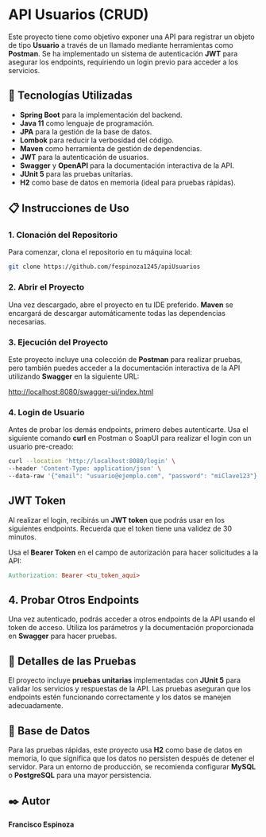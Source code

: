 # API Usuarios (CRUD)

Este proyecto tiene como objetivo exponer una API para registrar un objeto de tipo **Usuario** a través de un llamado mediante herramientas como **Postman**. Se ha implementado un sistema de autenticación **JWT** para asegurar los endpoints, requiriendo un login previo para acceder a los servicios.

## 🚀 Tecnologías Utilizadas

- **Spring Boot** para la implementación del backend.
- **Java 11** como lenguaje de programación.
- **JPA** para la gestión de la base de datos.
- **Lombok** para reducir la verbosidad del código.
- **Maven** como herramienta de gestión de dependencias.
- **JWT** para la autenticación de usuarios.
- **Swagger** y **OpenAPI** para la documentación interactiva de la API.
- **JUnit 5** para las pruebas unitarias.
- **H2** como base de datos en memoria (ideal para pruebas rápidas).

## 📋 Instrucciones de Uso

### 1. Clonación del Repositorio

Para comenzar, clona el repositorio en tu máquina local:

```bash
git clone https://github.com/fespinoza1245/apiUsuarios
```

### 2. Abrir el Proyecto

Una vez descargado, abre el proyecto en tu IDE preferido. **Maven** se encargará de descargar automáticamente todas las dependencias necesarias.

### 3. Ejecución del Proyecto

Este proyecto incluye una colección de **Postman** para realizar pruebas, pero también puedes acceder a la documentación interactiva de la API utilizando **Swagger** en la siguiente URL:

[http://localhost:8080/swagger-ui/index.html](http://localhost:8080/swagger-ui/index.html)

### 4. Login de Usuario

Antes de probar los demás endpoints, primero debes autenticarte. Usa el siguiente comando **curl** en Postman o SoapUI para realizar el login con un usuario pre-creado:

```bash
curl --location 'http://localhost:8080/login' \
--header 'Content-Type: application/json' \
--data-raw '{"email": "usuario@ejemplo.com", "password": "miClave123"}'
```

## JWT Token

Al realizar el login, recibirás un **JWT token** que podrás usar en los siguientes endpoints. Recuerda que el token tiene una validez de 30 minutos.

Usa el **Bearer Token** en el campo de autorización para hacer solicitudes a la API:

```makefile
Authorization: Bearer <tu_token_aqui>
```

## 4. Probar Otros Endpoints

Una vez autenticado, podrás acceder a otros endpoints de la API usando el token de acceso. Utiliza los parámetros y la documentación proporcionada en **Swagger** para hacer pruebas.

## 🔩 Detalles de las Pruebas

El proyecto incluye **pruebas unitarias** implementadas con **JUnit 5** para validar los servicios y respuestas de la API. Las pruebas aseguran que los endpoints estén funcionando correctamente y los datos se manejen adecuadamente.

## 📂 Base de Datos

Para las pruebas rápidas, este proyecto usa **H2** como base de datos en memoria, lo que significa que los datos no persisten después de detener el servidor. Para un entorno de producción, se recomienda configurar **MySQL** o **PostgreSQL** para una mayor persistencia.

## ✒️ Autor

**Francisco Espinoza**